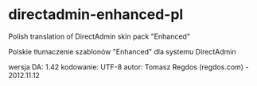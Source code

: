 directadmin-enhanced-pl
=======================

Polish translation of DirectAdmin skin pack "Enhanced"

Polskie tłumaczenie szablonów "Enhanced" dla systemu DirectAdmin

wersja DA: 1.42
kodowanie: UTF-8
autor: Tomasz Regdos (regdos.com) - 2012.11.12